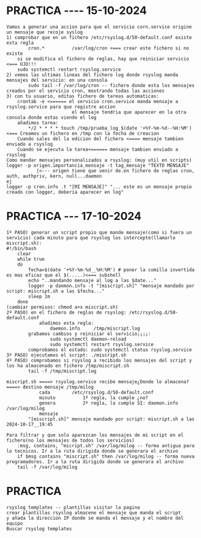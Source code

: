 # PRACTICA ---- 15-10-2024
    Vamos a generar una accion para que el servicio corn.service origine un mensaje que recoje syslog
    1) comprobar que en un fichero /etc/rsyslog.d/50-default.conf existe esta regla
            cron.*          /var/log/cron <=== crear este fichero si no existe
        si se modifica el fichero de reglas, hay que reiniciar servicio <=== OJO!!!
        sudo systemctl restart rsyslog.service                
    2) vemos las ultimas lineas del fichero log donde rsyslog manda mensajes del servicio: en una consola
            sudo tail -f /var/log/cron -- fichero donde esta los mensajes creados por el servicio cron, mostrando todas las acciones
    3) con tu usuario, editas fichero de tareas automaticas:
        crontab -e <====== el servicio cron.service manda mensaje a rsyslog.service para que registre accion        
                            el mensaje tendria que aparecer en la otra consola donde estas viendo el log
        añadimos tarea:
            */2 * * * * touch /tmp/prueba_log_$(date '+%Y-%m-%d--%H:%M')<=== Creamos un fichero en /tmp con la fecha de creacion
        Cuando sales del la edicion del fichero <==== mensaje tambien enviado a rsyslog
        Cuando se ejecuta la tarea<====== mensaje tambien enviado a rsyslog
    Como mandar mensajes personalizados a rsyslog: (muy util en scripts)
    logger -p origen.importancia_mensaje -t tag_mensaje "TEXTO MENSAJE"
               |<--- origen tiene que venir de.en fichero de reglas cron, auth, authpriv, kern, null...daemon
    ej
    logger -p cron.info .t "[MI MENSAJE]" "... este es un mensaje propio creado con logger, deberia aparecer en log"

# PRACTICA --- 17-10-2024
    1º PASO) generar un script propio que mande mensaje(como si fuera un servicio) cada minuto para que rsyslog los intercepte(llamarlo miscript.sh):
    #!/bin/bash
        clear
        while true
        do
            fecha=$(date '+%Y-%m-%d__%H:%M') # poner la comilla invertida es mas eficaz que el $(.....)<=== subshell
            echo "..mandando mensaje al log a las $date..."
            logger -p daemon.info -t "[miscript.sh]" "mensaje mandado por script: miscript.sh a las $fecha..."
            sleep 1m
        done
    (cambiar permisos: chmod a+x miscript.sh)
    2º PASO) en el fichero de reglas de rsyslog: /etc/rsyslog.d/50-default.conf
                añadimos esta regla:
                    daemon.info     /tmp/miscript.log
            grabamos cambios y reiniciar el servicio¡¡¡¡:
                    sudo systemctl daemon-reload
                    sudo systemctl restart rsyslog.service
            comprobamos el estado: sudo systemctl status rsyslog.service 
    3º PASO) ejecutamos el script: ./miscript.sh
    4º PASO) comprobamos si rsyslog a recibido los mensajes del script y los ha almacenado en fichero /tmp/miscript.sh
            tail -f /tmp/miscript.log

    miscript.sh ====> rsyslog.service recibe mensaje¿Donde lo almacena? ====> destino mensaje /tmp/milog
                cada        /etc/rsyslog.d/50-default.conf
                minuto          1º regla, la cumple ¿no?
                genera          2º regla, la cumple SI: daemon.info /var/log/milog
                mensaje      
            "[miscript.sh]" mensaje mandado por script: miscript.sh a las 2024-10-17__19:45  
        
    Para filtrar y que solo aparezcan los mensajes de mi script en el fichero(no los mensajes de todos los servicios)
        :msg, contains, "micript.sh" /var/log/milog -- forma antigua para lo tecnicos. Ir a la ruta dirigida donde se generara el archivo
        if $msg contains "miscript.sh" then /var/log/milog -- forma nueva programadores. Ir a la ruta dirigida donde se generara el archivo
        tail -f /var/log/milog

# PRACTICA
    rsyslog templates -- plantillas visitar la pagina
    crear plantillas rsyslog almacene el mensaje que manda el script 
    y añada la direccion IP donde se manda el mensaje y el nombre del equipo
    Buscar rsyslog templates
